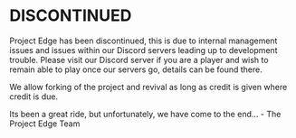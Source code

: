 # DISCONTINUED
Project Edge has been discontinued, this is due to internal management issues and issues within our Discord servers leading up to development trouble. Please visit our Discord server if you are a player and wish to remain able to play once our servers go, details can be found there.

We allow forking of the project and revival as long as credit is given where credit is due.

Its been a great ride, but unfortunately, we have come to the end... - The Project Edge Team
